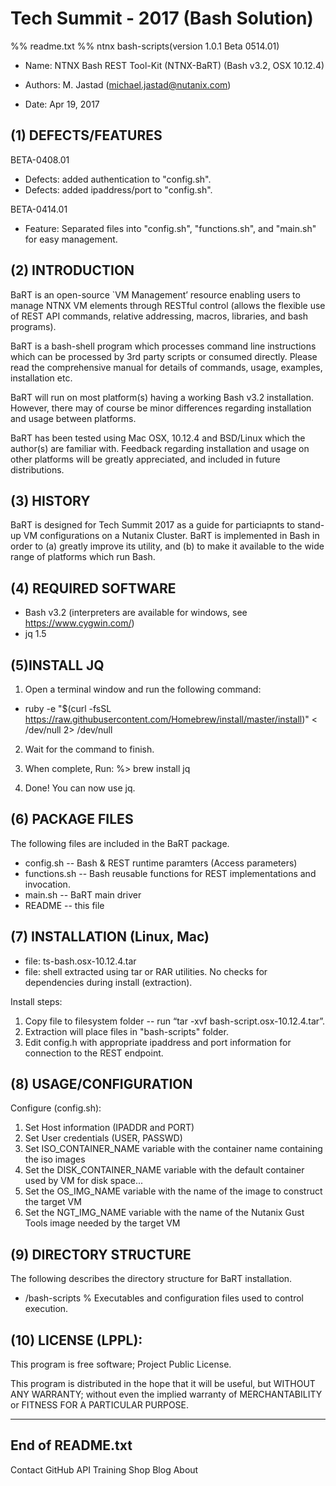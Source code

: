 # Tech Summit - 2017 (Bash Solution)
%% readme.txt
%% ntnx bash-scripts(version 1.0.1 Beta 0514.01)

- Name:         NTNX Bash REST Tool-Kit (NTNX-BaRT) (Bash v3.2, OSX 10.12.4)
- Authors:      M. Jastad (michael.jastad@nutanix.com) 

- Date:         Apr 19, 2017

(1) DEFECTS/FEATURES 
--------------------------
BETA-0408.01
- Defects: added authentication to "config.sh".
- Defects: added ipaddress/port to "config.sh".  

BETA-0414.01  
- Feature: Separated files into "config.sh", "functions.sh", and "main.sh" for easy management. 


(2) INTRODUCTION
-----------------
BaRT is an open-source `VM Management’ resource enabling users to manage NTNX VM elements through RESTful control (allows the flexible use of REST API commands, relative addressing, macros, libraries, and bash programs).

BaRT is a bash-shell program which processes command line instructions which can be processed by 3rd party scripts or consumed directly. Please read the comprehensive manual for details of commands, usage, examples, installation etc.

BaRT will run on most platform(s) having a working Bash v3.2 installation. However, there may of course be minor differences regarding installation and usage between platforms.

BaRT has been tested using Mac OSX, 10.12.4 and BSD/Linux which the author(s) are familiar with. Feedback regarding installation and usage on other platforms will be greatly appreciated, and included in future distributions.


(3) HISTORY
-----------
BaRT is designed for Tech Summit 2017 as a guide for particiapnts to stand-up VM configurations on a Nutanix Cluster. BaRT is implemented in Bash in order to (a) greatly improve its utility, and (b) to make it available to the wide range of platforms which run Bash.

(4) REQUIRED SOFTWARE
-----------------------
- Bash v3.2 (interpreters are available for windows, see https://www.cygwin.com/)
- jq 1.5


(5)INSTALL JQ
---------------------
1. Open a terminal window and run the following command:
- ruby -e "$(curl -fsSL https://raw.githubusercontent.com/Homebrew/install/master/install)" < /dev/null 2> /dev/null

2. Wait for the command to finish.
3. When complete, Run:
%> brew install jq

4. Done! You can now use jq.


(6) PACKAGE FILES
------------------
The following files are included in the BaRT package.

- config.sh             -- Bash & REST runtime paramters (Access parameters)
- functions.sh          -- Bash reusable functions for REST implementations and invocation.  
- main.sh               -- BaRT main driver 
- README                -- this file


(7) INSTALLATION (Linux, Mac)
--------------------------------
- file: ts-bash.osx-10.12.4.tar 
- file: shell extracted using tar or RAR utilities. No checks for dependencies during install (extraction).

Install steps:
1. Copy file to filesystem folder -- run “tar -xvf bash-script.osx-10.12.4.tar”.
2. Extraction will place files in "bash-scripts" folder.
3. Edit config.h with appropriate ipaddress and port information for connection to the REST endpoint.
 

(8) USAGE/CONFIGURATION 
-----------------------------
Configure (config.sh):

1. Set Host information (IPADDR and PORT) 
2. Set User credentials (USER, PASSWD)
3. Set ISO_CONTAINER_NAME variable with the container name containing the iso images
4. Set the DISK_CONTAINER_NAME variable with the default container used by VM for disk space...
5. Set the OS_IMG_NAME variable with the name of the image to construct the target VM 
6. Set the NGT_IMG_NAME variable with the name of the Nutanix Gust Tools image needed by the target VM 

(9) DIRECTORY STRUCTURE 
--------------------------
The following describes the directory structure for BaRT installation.

- /bash-scripts	        % Executables and configuration files used to control execution.

(10) LICENSE (LPPL):
-----------------------
This program is free software; Project Public License.

This program is distributed in the hope that it will be useful, but WITHOUT ANY WARRANTY; without even the implied warranty of MERCHANTABILITY or FITNESS FOR A PARTICULAR PURPOSE.

-----------------
End of README.txt
-----------------
Contact GitHub API Training Shop Blog About
